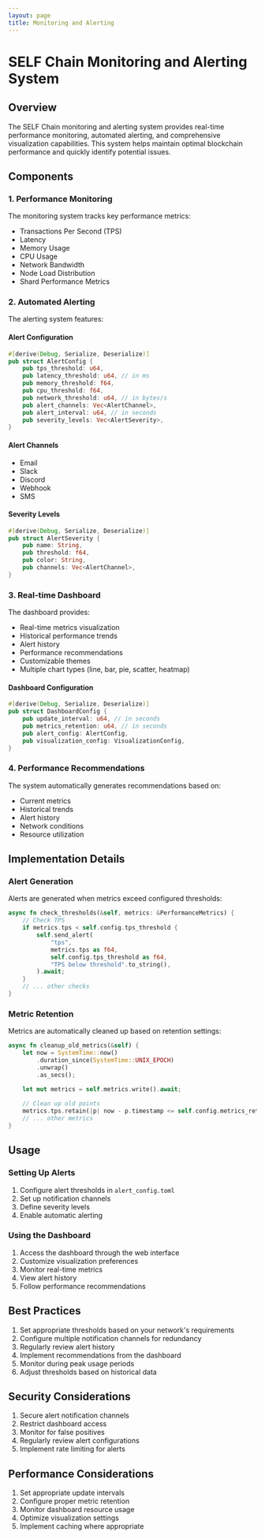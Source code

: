 ```yaml
---
layout: page
title: Monitoring and Alerting
---
```


# SELF Chain Monitoring and Alerting System

## Overview

The SELF Chain monitoring and alerting system provides real-time performance monitoring, automated alerting, and comprehensive visualization capabilities. This system helps maintain optimal blockchain performance and quickly identify potential issues.

## Components

### 1. Performance Monitoring

The monitoring system tracks key performance metrics:

- Transactions Per Second (TPS)
- Latency
- Memory Usage
- CPU Usage
- Network Bandwidth
- Node Load Distribution
- Shard Performance Metrics

### 2. Automated Alerting

The alerting system features:

#### Alert Configuration
```rust
#[derive(Debug, Serialize, Deserialize)]
pub struct AlertConfig {
    pub tps_threshold: u64,
    pub latency_threshold: u64, // in ms
    pub memory_threshold: f64,
    pub cpu_threshold: f64,
    pub network_threshold: u64, // in bytes/s
    pub alert_channels: Vec<AlertChannel>,
    pub alert_interval: u64, // in seconds
    pub severity_levels: Vec<AlertSeverity>,
}
```

#### Alert Channels
- Email
- Slack
- Discord
- Webhook
- SMS

#### Severity Levels
```rust
#[derive(Debug, Serialize, Deserialize)]
pub struct AlertSeverity {
    pub name: String,
    pub threshold: f64,
    pub color: String,
    pub channels: Vec<AlertChannel>,
}
```

### 3. Real-time Dashboard

The dashboard provides:

- Real-time metrics visualization
- Historical performance trends
- Alert history
- Performance recommendations
- Customizable themes
- Multiple chart types (line, bar, pie, scatter, heatmap)

#### Dashboard Configuration
```rust
#[derive(Debug, Serialize, Deserialize)]
pub struct DashboardConfig {
    pub update_interval: u64, // in seconds
    pub metrics_retention: u64, // in seconds
    pub alert_config: AlertConfig,
    pub visualization_config: VisualizationConfig,
}
```

### 4. Performance Recommendations

The system automatically generates recommendations based on:

- Current metrics
- Historical trends
- Alert history
- Network conditions
- Resource utilization

## Implementation Details

### Alert Generation

Alerts are generated when metrics exceed configured thresholds:

```rust
async fn check_thresholds(&self, metrics: &PerformanceMetrics) {
    // Check TPS
    if metrics.tps < self.config.tps_threshold {
        self.send_alert(
            "tps",
            metrics.tps as f64,
            self.config.tps_threshold as f64,
            "TPS below threshold".to_string(),
        ).await;
    }
    // ... other checks
}
```

### Metric Retention

Metrics are automatically cleaned up based on retention settings:

```rust
async fn cleanup_old_metrics(&self) {
    let now = SystemTime::now()
        .duration_since(SystemTime::UNIX_EPOCH)
        .unwrap()
        .as_secs();

    let mut metrics = self.metrics.write().await;
    
    // Clean up old points
    metrics.tps.retain(|p| now - p.timestamp <= self.config.metrics_retention);
    // ... other metrics
}
```

## Usage

### Setting Up Alerts

1. Configure alert thresholds in `alert_config.toml`
2. Set up notification channels
3. Define severity levels
4. Enable automatic alerting

### Using the Dashboard

1. Access the dashboard through the web interface
2. Customize visualization preferences
3. Monitor real-time metrics
4. View alert history
5. Follow performance recommendations

## Best Practices

1. Set appropriate thresholds based on your network's requirements
2. Configure multiple notification channels for redundancy
3. Regularly review alert history
4. Implement recommendations from the dashboard
5. Monitor during peak usage periods
6. Adjust thresholds based on historical data

## Security Considerations

1. Secure alert notification channels
2. Restrict dashboard access
3. Monitor for false positives
4. Regularly review alert configurations
5. Implement rate limiting for alerts

## Performance Considerations

1. Set appropriate update intervals
2. Configure proper metric retention
3. Monitor dashboard resource usage
4. Optimize visualization settings
5. Implement caching where appropriate
